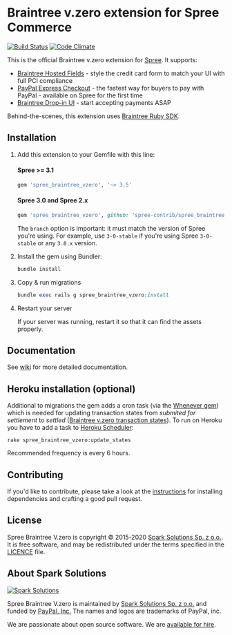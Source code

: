 # Braintree v.zero extension for Spree Commerce

[![Build Status](https://travis-ci.org/spree-contrib/spree_braintree_vzero.svg?branch=master)](https://travis-ci.org/spree-contrib/spree_braintree_vzero) [![Code Climate](https://codeclimate.com/repos/560308aa6956801375000a4e/badges/9874199a656054d613cd/gpa.svg)](https://codeclimate.com/repos/560308aa6956801375000a4e/feed)

This is the official Braintree v.zero extension for [Spree](https://spreecommerce.org). It supports:
* [Braintree Hosted Fields](https://github.com/spree-contrib/spree_braintree_vzero/wiki/1.-Hosted-Fields) -  style the credit card form to match your UI with full PCI compliance
* [PayPal Express Checkout](https://github.com/spree-contrib/spree_braintree_vzero/wiki/2.-PayPal-Express) - the fastest way for buyers to pay with PayPal - available on Spree for the first time
* [Braintree Drop-in UI](http://github.com/spree-contrib/spree_braintree_vzero/wiki/3.-Drop-in-UI) - start accepting payments ASAP

Behind-the-scenes, this extension uses [Braintree Ruby SDK](https://github.com/braintree/braintree_ruby).


## Installation

1. Add this extension to your Gemfile with this line:

    #### Spree >= 3.1

    ```ruby
    gem 'spree_braintree_vzero', '~> 3.5'
    ```

    #### Spree 3.0 and Spree 2.x

    ```ruby
    gem 'spree_braintree_vzero', github: 'spree-contrib/spree_braintree_vzero', branch: 'X-X-stable'
    ```

    The `branch` option is important: it must match the version of Spree you're using.
    For example, use `3-0-stable` if you're using Spree `3-0-stable` or any `3.0.x` version.

2. Install the gem using Bundler:
    ```ruby
    bundle install
    ```

3. Copy & run migrations
    ```ruby
    bundle exec rails g spree_braintree_vzero:install
    ```

4. Restart your server

    If your server was running, restart it so that it can find the assets properly.

## Documentation

See [wiki](https://github.com/spree-contrib/spree_braintree_vzero/wiki) for more detailed documentation.

## Heroku installation (optional)

Additional to migrations the gem adds a cron task (via the [Whenever gem](https://github.com/javan/whenever)) which is needed for updating transaction states from _submited for settlement_ to _settled_ ([Braintree v.zero transaction states](https://developers.braintreepayments.com/guides/transactions/ruby#status)). To run on Heroku you have to add a task to [Heroku Scheduler](https://devcenter.heroku.com/articles/scheduler):

```
rake spree_braintree_vzero:update_states
```

Recommended frequency is every 6 hours.


## Contributing

If you'd like to contribute, please take a look at the
[instructions](CONTRIBUTING.md) for installing dependencies and crafting a good
pull request.

## License

Spree Braintree V.zero is copyright © 2015-2020
[Spark Solutions Sp. z o.o.][spark]. It is free software,
and may be redistributed under the terms specified in the
[LICENCE](LICENSE) file.

[LICENSE]: https://github.com/spark-solutions/spree_braintree_vzero/blob/master/LICENSE

## About Spark Solutions
[![Spark Solutions](http://sparksolutions.co/wp-content/uploads/2015/01/logo-ss-tr-221x100.png)][spark]

Spree Braintree V.zero is maintained by [Spark Solutions Sp. z o.o.](http://sparksolutions.co?utm_source=github) and funded by [PayPal, Inc.](http://paypal.com)
The names and logos are trademarks of PayPal, inc.

We are passionate about open source software.
We are [available for hire][spark].

[spark]:http://sparksolutions.co?utm_source=github
